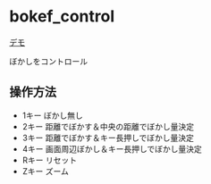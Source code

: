 # bokef_control
[デモ](https://kzkponkotu.github.io/bokef_control/)

ぼかしをコントロール

## 操作方法

* 1キー ぼかし無し
* 2キー 距離でぼかす＆中央の距離でぼかし量決定
* 3キー 距離でぼかす＆キー長押しでぼかし量決定
* 4キー 画面周辺ぼかし＆キー長押しでぼかし量決定
* Rキー リセット
* Zキー ズーム
